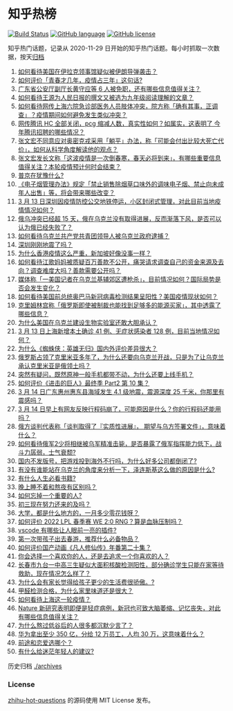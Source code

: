 # 知乎热榜
[![Build Status](https://github.com/ToWeLong/zhihu-hot-questions/workflows/CI/badge.svg)](https://github.com/ToWeLong/zhihu-hot-questions/actions)
[![GitHub language](https://img.shields.io/badge/language-golang-orange.svg)](https://golang.org/)
[![GitHub license](https://img.shields.io/github/license/ToWeLong/zhihu-hot-questions)](https://github.com/ToWeLong/zhihu-hot-questions/blob/main/LICENSE)

知乎热门话题，记录从 2020-11-29 日开始的知乎热门话题。每小时抓取一次数据，按天[归档](./archives)

<!-- BEGIN -->

1. [如何看待美国在伊拉克领事馆疑似被伊朗导弹袭击？](https://www.zhihu.com/question/521642119)
1. [如何评价「青春才几年，疫情占三年」这句话?](https://www.zhihu.com/question/521422260)
1. [广东省公安厅副厅长黄守应等 6 人被免职，还有哪些信息值得关注？](https://www.zhihu.com/question/521654078)
1. [如何看待王源为人民日报的撰文又被选为九年级阅读理解的文章？](https://www.zhihu.com/question/521453123)
1. [如何看待网传上海六院急诊部医务人员肢体冲突，院方称「确有其事，正调查」？疫情期间如何避免发生类似冲突？](https://www.zhihu.com/question/521711098)
1. [网传腾讯 HC 全部关闭，pcg 缩减人数，真实性如何？如属实，这表明了 今年腾讯招聘的哪些情况？](https://www.zhihu.com/question/518032671)
1. [张文宏不同意应对奥密克戎采用「躺平」办法，称「可能会付出比较大死亡代价」，如何从科学角度解读他的观点？](https://www.zhihu.com/question/521476485)
1. [张文宏发长文称「这波疫情是一次倒春寒，春天必将到来」，有哪些重要信息值得关注？本轮疫情预计何时会结束？](https://www.zhihu.com/question/521802964)
1. [普京在犹豫什么?](https://www.zhihu.com/question/521494397)
1. [《电子烟管理办法》规定「禁止销售除烟草口味外的调味电子烟、禁止向未成年人出售」等，将会带来哪些改变？](https://www.zhihu.com/question/521457562)
1. [3 月 13 日深圳因疫情防控公交地铁停运，小区封闭式管理，对此目前当地疫情情况如何？](https://www.zhihu.com/question/521719982)
1. [俄乌冲突已经超 15 天，俄在乌克兰没有取得进展，反而渐落下风，是否可以认为俄已经失败了？](https://www.zhihu.com/question/521112963)
1. [如何看待乌克兰共产党共青团领导人被乌克兰政府逮捕？](https://www.zhihu.com/question/520906123)
1. [深圳刚刚地震了吗？](https://www.zhihu.com/question/521796007)
1. [为什么香港疫情这么严重，新加坡好像没事一样？](https://www.zhihu.com/question/520452393)
1. [如何看待江歌妈妈被质疑百万善款不公开，痛哭请求调查自己的资金来源及去向？调查难度大吗？善款需要公开吗？](https://www.zhihu.com/question/521813130)
1. [媒体称「一美国记者在乌克兰基辅郊区遭枪杀」，目前情况如何？国际局势是否会发生变化？](https://www.zhihu.com/question/521740913)
1. [如何看待美国前总统奥巴马新冠病毒检测结果呈阳性？美国疫情现状如何？](https://www.zhihu.com/question/521801200)
1. [克里姆林宫称「俄罗斯即使被制裁也能找到足够多的能源买家」，其中透露了哪些信息？](https://www.zhihu.com/question/521230004)
1. [为什么美国在乌克兰建设生物实验室还敢大胆承认？](https://www.zhihu.com/question/520925375)
1. [3 月 13 日上海新增本土确诊 41 例、无症状感染者 128 例，目前当地情况如何？](https://www.zhihu.com/question/521802205)
1. [为什么《蜘蛛侠：英雄无归》国内外评价差异很大？](https://www.zhihu.com/question/521626018)
1. [俄罗斯占领了克里米亚多年了，为什么还要向乌克兰开战，只是为了让乌克兰承认克里米亚是俄领土吗？](https://www.zhihu.com/question/521086397)
1. [突然有疑问，既然原神一般手机都带不动，为什么还要上线手机？](https://www.zhihu.com/question/516035117)
1. [如何评价《进击的巨人》最终季 Part2 第 10 集？](https://www.zhihu.com/question/521796357)
1. [3 月 14 日广东惠州惠东县海域发生 4.1 级地震，震源深度 25 千米，你那里有震感吗？](https://www.zhihu.com/question/521798084)
1. [3 月 14 日早上有网友反映行程码崩了，可能原因是什么？你的行程码还能用吗？](https://www.zhihu.com/question/521811025)
1. [俄方谈判代表称「谈判取得了『实质性进展』， 期望与乌方签署文件」，意味着什么？](https://www.zhihu.com/question/521739606)
1. [如何看待俄军2少将相继被乌军精准击毙，是否暴露了俄军指挥能力低下，战斗力孱弱，士气衰颓?](https://www.zhihu.com/question/521269043)
1. [国内不发版号，把游戏投到海外不行吗，为什么好多公司都倒闭了?](https://www.zhihu.com/question/521409087)
1. [有没有谁能站在乌克兰的角度来分析一下，泽连斯基这么做的原因是什么?](https://www.zhihu.com/question/519001208)
1. [有什么人生必看书籍?](https://www.zhihu.com/question/323151892)
1. [晚上睡不着和熬夜有区别吗？](https://www.zhihu.com/question/321319806)
1. [如何忘掉一个重要的人?](https://www.zhihu.com/question/521652486)
1. [初三现在努力还来的及吗？](https://www.zhihu.com/question/515843119)
1. [大学，都是什么地方的，一月多少零花钱呀？](https://www.zhihu.com/question/521801204)
1. [如何评价 2022 LPL 春季赛 WE 2:0 RNG？算是血脉压制吗？](https://www.zhihu.com/question/521722682)
1. [vscode 有哪些让人眼前一亮的插件?](https://www.zhihu.com/question/311803609)
1. [第一次带孩子出去春游，推荐什么必备物品？](https://www.zhihu.com/question/456654966)
1. [如何评价国产动画《凡人修仙传》年番第二十集？](https://www.zhihu.com/question/521637986)
1. [你会选择一个喜欢你的人，还是去追求一个你喜欢的人？](https://www.zhihu.com/question/521741878)
1. [长春市九台一中高三生疑似大面积核酸检测阳性，部分确诊学生只能在家等待救助，现在情况怎么样了？](https://www.zhihu.com/question/521243049)
1. [为什么会有家长觉得给孩子更少的生活费很骄傲。?](https://www.zhihu.com/question/521640025)
1. [甲醛检测合格，为什么家里味道还是很大？](https://www.zhihu.com/question/520421245)
1. [如何看待上海这一轮疫情？](https://www.zhihu.com/question/521196422)
1. [Nature 新研究表明即便是轻症病例，新冠也可致大脑萎缩、记忆丧失，对此有哪些信息值得关注？](https://www.zhihu.com/question/520776054)
1. [为什么熬过低谷后的人很多都沉默少言了？](https://www.zhihu.com/question/521456695)
1. [华为拿出至少 350 亿，分给 12 万员工，人均 30 万，这意味着什么？](https://www.zhihu.com/question/515056380)
1. [前途和恋爱选哪个？](https://www.zhihu.com/question/518914735)
1. [有什么给迷茫年轻人的建议?](https://www.zhihu.com/question/521211020)

<!-- END -->

历史归档 [./archives](./archives)


### License
[zhihu-hot-questions](https://github.com/towelong/zhihu-hot-questions) 的源码使用 MIT License 发布。